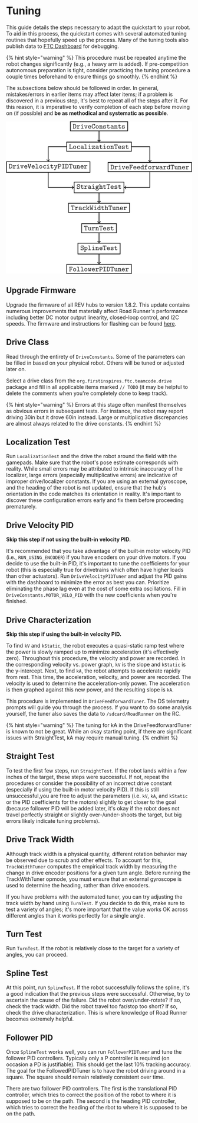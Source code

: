 # Tuning

This guide details the steps necessary to adapt the quickstart to your robot. To aid in this process, the quickstart comes with several automated tuning routines that hopefully speed up the process. Many of the tuning tools also publish data to [FTC Dashboard](https://github.com/acmerobotics/ftc-dashboard) for debugging.

{% hint style="warning" %}
This procedure must be repeated anytime the robot changes significantly \(e.g., a heavy arm is added\). If pre-competition autonomous preparation is tight, consider practicing the tuning procedure a couple times beforehand to ensure things go smoothly.
{% endhint %}

The subsections below should be followed in order. In general, mistakes/errors in earlier items may affect later items; if a problem is discovered in a previous step, it's best to repeat all of the steps after it. For this reason, it is imperative to verify completion of each step before moving on \(if possible\) and **be as methodical and systematic as possible**.

![Flowchart of the principal steps of the tuning process. If using the built-in motor velocity PID, complete the left branch. Otherwise, complete the right branch.](../.gitbook/assets/quickstartflowchart.png)

## Upgrade Firmware

Upgrade the firmware of all REV hubs to version 1.8.2. This update contains numerous improvements that materially affect Road Runner's performance including better DC motor output linearity, closed-loop control, and I2C speeds. The firmware and instructions for flashing can be found [here](http://www.revrobotics.com/software/#ExpansionHubFirmware).

## Drive Class

Read through the entirety of `DriveConstants`. Some of the parameters can be filled in based on your physical robot. Others will be tuned or adjusted later on.

Select a drive class from the `org.firstinspires.ftc.teamcode.drive` package and fill in all applicable items marked `// TODO` \(it may be helpful to delete the comments when you're completely done to keep track\).

{% hint style="warning" %}
Errors at this stage often manifest themselves as obvious errors in subsequent tests. For instance, the robot may report driving 30in but it drove 60in instead. Large or multiplicative discrepancies are almost always related to the drive constants.
{% endhint %}

## Localization Test

Run `LocalizationTest` and the drive the robot around the field with the gamepads. Make sure that the robot's pose estimate corresponds with reality. While small errors may be attributed to intrinsic inaccuracy of the localizer, large errors (especially multiplicative errors) are indicative of improper drive/localizer constants. If you are using an external gyroscope, and the heading of the robot is not updated, ensure that the hub's orientation in the code matches its orientation in reality. It's important to discover these configuration errors early and fix them before proceeding prematurely.

## Drive Velocity PID

**Skip this step if not using the built-in velocity PID.**

It's recommended that you take advantage of the built-in motor velocity PID \(i.e., `RUN_USING_ENCODER`\) if you have encoders on your drive motors. If you decide to use the built-in PID, it's important to tune the coefficients for your robot \(this is especially true for drivetrains which often have higher loads than other actuators\). Run `DriveVelocityPIDTuner` and adjust the PID gains with the dashboard to minimize the error as best you can. Prioritize eliminating the phase lag even at the cost of some extra oscillations. Fill in `DriveConstants.MOTOR_VELO_PID` with the new coefficients when you're finished.

## Drive Characterization

**Skip this step if using the built-in velocity PID.**

To find `kV` and `kStatic`, the robot executes a quasi-static ramp test where the power is slowly ramped up to minimize acceleration \(it's effectively zero\). Throughout this procedure, the velocity and power are recorded. In the corresponding velocity vs. power graph, `kV` is the slope and `kStatic` is the y-intercept. Next, to find `kA`, the robot attempts to accelerate rapidly from rest. This time, the acceleration, velocity, and power are recorded. The velocity is used to determine the acceleration-only power. The acceleration is then graphed against this new power, and the resulting slope is `kA`.

This procedure is implemented in `DriveFeedforwardTuner`. The DS telemetry prompts will guide you through the process. If you want to do some analysis yourself, the tuner also saves the data to `/sdcard/RoadRunner` on the RC.

{% hint style="warning" %}
The tuning for kA in the DriveFeedforwardTuner is known to not be great. While an okay starting point, if there are significant issues with StraightTest, kA may require manual tuning.
{% endhint %}

## Straight Test

To test the first few steps, run `StraightTest`. If the robot lands within a few inches of the target, these steps were successful. If not, repeat the procedures or consider the possibility of an incorrect drive constant (especially if using the built-in motor velocity PID). If this is still unsuccessful,you are free to adjust the parameters (i.e. `kV`, `kA`, and `kStatic` or the PID coefficients for the motors) slightly to get closer to the goal \(because follower PID will be added later, it's okay if the robot does not travel perfectly straight or slightly over-/under-shoots the target, but big errors likely indicate tuning problems\).

## Drive Track Width

Although track width is a physical quantity, different rotation behavior may be observed due to scrub and other effects. To account for this, `TrackWidthTuner` computes the empirical track width by measuring the change in drive encoder positions for a given turn angle. Before running the TrackWithTuner opmode, you must ensure that an external gyroscope is used to determine the heading, rather than drive encoders.

If you have problems with the automated tuner, you can try adjusting the track width by hand using `TurnTest`. If you decide to do this, make sure to test a variety of angles; it's more important that the value works OK across different angles than it works perfectly for a single angle.

## Turn Test

Run `TurnTest`. If the robot is relatively close to the target for a variety of angles, you can proceed.

## Spline Test

At this point, run `SplineTest`. If the robot successfully follows the spline, it's a good indication that the previous steps were successful. Otherwise, try to ascertain the cause of the failure. Did the robot over/under-rotate? If so, check the track width. Did the robot travel too far/stop too short? If so, check the drive characterization. This is where knowledge of Road Runner becomes extremely helpful.

## Follower PID

Once `SplineTest` works well, you can run `FollowerPIDTuner` and tune the follower PID controllers. Typically only a P controller is required \(on occasion a PD is justifiable\). This should get the last 10% tracking accuracy. The goal for the FollowedPIDTuner is to have the robot driving around in a square. The square should remain relatively consistent over time.

There are two follower PID controllers. The first is the translational PID controller, which tries to correct the position of the robot to where it is supposed to be on the path. The second is the heading PID controller, which tries to correct the heading of the rbot to where it is supposed to be on the path.
